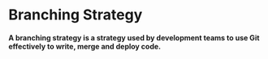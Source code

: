 # Branching Strategy

#### A branching strategy is a strategy used by development teams to use Git effectively to write, merge and deploy code.
